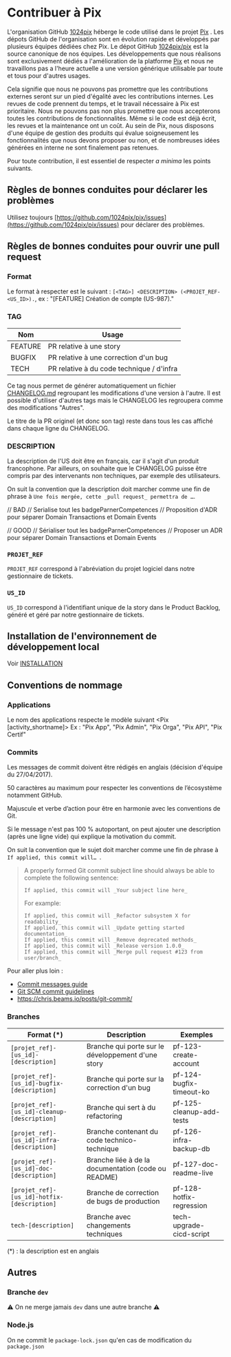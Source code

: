 # Contribuer à Pix

L'organisation GitHub [1024pix](https://github.com/1024pix) héberge le code utilisé dans le projet [Pix](https://pix.fr)
. Les dépots GitHub de l'organisation sont en évolution rapide et développés par plusieurs équipes dédiées chez Pix. Le
dépot GitHub [1024pix/pix](https://github.com/1024pix/pix) est la source canonique de nos équipes. Les développements
que nous réalisons sont exclusivement dédiés a l'amélioration de la platforme [Pix](https://pix.fr) et nous ne
travaillons pas a l'heure actuelle a une version générique utilisable par toute et tous pour d'autres usages.

Cela signifie que nous ne pouvons pas promettre que les contributions externes seront sur un pied d'égalité avec les
contributions internes. Les revues de code prennent du temps, et le travail nécessaire à Pix est prioritaire. Nous ne
pouvons pas non plus promettre que nous accepterons toutes les contributions de fonctionnalités. Même si le code est
déjà écrit, les revues et la maintenance ont un coût. Au sein de Pix, nous disposons d'une équipe de gestion des
produits qui évalue soigneusement les fonctionnalités que nous devons proposer ou non, et de nombreuses idées générées
en interne ne sont finalement pas retenues.

Pour toute contribution, il est essentiel de respecter *a minima* les points suivants.

## Règles de bonnes conduites pour déclarer les problèmes

Utilisez toujours [https://github.com/1024pix/pix/issues](https://github.com/1024pix/pix/issues) pour déclarer des
problèmes.

## Règles de bonnes conduites pour ouvrir une pull request

### Format

Le format à respecter est le suivant : `[<TAG>] <DESCRIPTION> (<PROJET_REF-<US_ID>).`, ex : "[FEATURE] Création de
compte (US-987)."

### TAG

Nom | Usage
--- | ---
FEATURE | PR relative à une story
BUGFIX | PR relative à une correction d'un bug
TECH | PR relative à du code technique / d'infra

Ce tag nous permet de générer automatiquement un fichier [CHANGELOG.md](./CHANGELOG.md) regroupant les modifications
d'une version à l'autre. Il est possible d'utiliser d'autres tags mais le CHANGELOG les regroupera comme des
modifications "Autres".

Le titre de la PR originel (et donc son tag) reste dans tous les cas affiché dans chaque ligne du CHANGELOG.

### DESCRIPTION

La description de l'US doit être en français, car il s'agit d'un produit francophone.
Par ailleurs, on souhaite que le CHANGELOG puisse être compris par des intervenants non techniques, par exemple des
utilisateurs.

On suit la convention que la description doit marcher comme une fin de phrase
à `Une fois mergée, cette _pull request_ permettra de …`.

// BAD
// Serialise tout les badgeParnerCompetences
// Proposition d'ADR pour séparer Domain Transactions et Domain Events

// GOOD
// Sérialiser tout les badgeParnerCompetences
// Proposer un ADR pour séparer Domain Transactions et Domain Events

### `PROJET_REF`

`PROJET_REF` correspond à l'abréviation du projet logiciel dans notre gestionnaire de tickets.

### `US_ID`

`US_ID` correspond à l'identifiant unique de la story dans le Product Backlog, généré et géré par notre gestionnaire de
tickets.

## Installation de l'environnement de développement local

Voir [INSTALLATION](INSTALLATION.md)

## Conventions de nommage

### Applications

Le nom des applications respecte le modèle suivant <Pix [activity_shortname]>
Ex : "Pix App", "Pix Admin", "Pix Orga", "Pix API", "Pix Certif"

### Commits

Les messages de commit doivent être rédigés en anglais (décision d'équipe du 27/04/2017).

50 caractères au maximum pour respecter les conventions de l’écosystème notamment GitHub.

Majuscule et verbe d’action pour être en harmonie avec les conventions de Git.

Si le message n'est pas 100 % autoportant, on peut ajouter une description (après une ligne vide) qui explique la
motivation du commit.

On suit la convention que le sujet doit marcher comme une fin de phrase à `If applied, this commit will… `.

> A properly formed Git commit subject line should always be able to complete the following sentence:
>
>     If applied, this commit will _Your subject line here_
>
> For example:
>
>     If applied, this commit will _Refactor subsystem X for readability_
>     If applied, this commit will _Update getting started documentation_
>     If applied, this commit will _Remove deprecated methods_
>     If applied, this commit will _Release version 1.0.0_
>     If applied, this commit will _Merge pull request #123 from user/branch_

Pour aller plus loin :

- [Commit messages guide](https://github.com/RomuloOliveira/commit-messages-guide/blob/master/README.md)
- [Git SCM commit guidelines](https://git-scm.com/book/en/v2/Distributed-Git-Contributing-to-a-Project#_commit_guidelines)
- https://chris.beams.io/posts/git-commit/

### Branches

Format (\*) | Description | Exemples
--- | --- | ---
`[projet_ref]-[us_id]-[description]` | Branche qui porte sur le développement d'une story | pf-123-create-account
`[projet_ref]-[us_id]-bugfix-[description]` | Branche qui porte sur la correction d'un bug | pf-124-bugfix-timeout-ko
`[projet_ref]-[us_id]-cleanup-[description]` | Branche qui sert à du refactoring | pf-125-cleanup-add-tests
`[projet_ref]-[us_id]-infra-[description]` | Branche contenant du code technico-technique | pf-126-infra-backup-db
`[projet_ref]-[us_id]-doc-[description]` | Branche liée à de la documentation (code ou README) | pf-127-doc-readme-live
`[projet_ref]-[us_id]-hotfix-[description]` | Branche de correction de bugs de production | pf-128-hotfix-regression
`tech-[description]` | Branche  avec changements techniques | tech-upgrade-cicd-script

(\*) : la description est en anglais

## Autres

### Branche `dev`

⚠️ On ne merge jamais `dev` dans une autre branche ⚠️

### Node.js

On ne commit le `package-lock.json` qu'en cas de modification du `package.json`
